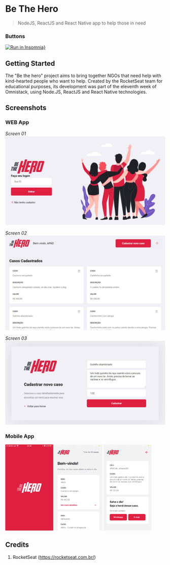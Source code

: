 # Be The Hero
 > NodeJS, ReactJS and React Native app to help those in need

### Buttons
[![Run in Insomnia}](https://insomnia.rest/images/run.svg)](https://insomnia.rest/run/?label=Be%20The%20Hero&uri=https%3A%2F%2Fraw.githubusercontent.com%2Fvtpa%2Fbe-the-hero%2Fmaster%2FInsomnia_Be-the-hero.json)

## Getting Started
The "Be the hero" project aims to bring together NGOs that need help with kind-hearted people who want to help.
Created by the RocketSeat team for educational purposes, its development was part of the eleventh week of Omnistack, using Node.JS, ReactJS and React Native technologies.

## Screenshots

### WEB App
*Screen 01*
![](/screens/01-WEB-Logon.JPG)

*Screen 02*
![](/screens/02-WEB-Cases-List-ONG.JPG)

*Screen 03*
![](/screens/03-WEB-Cadastro-New-Case.JPG)

### Mobile App
<img src="/screens/04-MOBILE-Splash-Screen.png" width="30%" />
<img src="/screens/05-MOBILE-Cases-List.png" width="30%" />
<img src="/screens/06-MOBILE-Case-Detailed.png" width="30%" />

## Credits
1. RocketSeat (<https://rocketseat.com.br/>)
